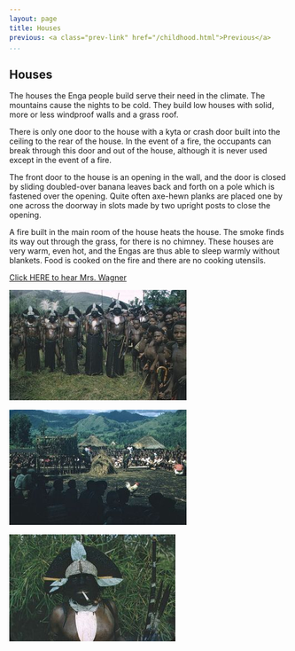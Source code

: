 ```yaml
---
layout: page
title: Houses
previous: <a class="prev-link" href="/childhood.html">Previous</a>
...
```

## Houses

The houses the Enga people build serve their need in the climate. The
mountains cause the nights to be cold. They build low houses with solid,
more or less windproof walls and a grass roof.

There is only one door to the house with a kyta or crash door built into the
ceiling to the rear of the house. In the event of a fire, the occupants can
break through this door and out of the house, although it is never used
except in the event of a fire.

The front door to the house is an opening in the wall, and the door is
closed by sliding doubled-over banana leaves back and forth on a pole
which is fastened over the opening. Quite often axe-hewn planks are
placed one by one across the doorway in slots made by two upright posts
to close the opening.

A fire built in the main room of the house heats the house. The smoke
finds its way out through the grass, for there is no chimney. These houses
are very warm, even hot, and the Engas are thus able to sleep warmly
without blankets. Food is cooked on the fire and there are no cooking
utensils.

[Click HERE to hear Mrs. Wagner](audio/066-001.mp3)

![The Sandalu Ceremony (The Bachelor Cult) - Where young bachelors are transformed into attractive, socially competent, young men](images/067-01.jpg)

![Before, a Boy, Now, a Man - Returning after the Sandalu Ceremony](images/067-02.jpg)

![The clan meeting place; where Ceremonies are also held Previous](images/067-03.jpg)